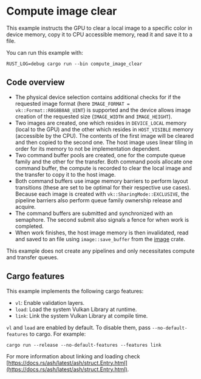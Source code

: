 # Compute image clear

This example instructs the GPU to clear a local image to a specific color in device memory, copy it to CPU accessible memory, read it and save it to a file.

You can run this example with:

`RUST_LOG=debug cargo run --bin compute_image_clear`

## Code overview

- The physical device selection contains additional checks for if the requested image format (here `IMAGE_FORMAT = vk::Format::R8G8B8A8_UINT`) is supported and the device allows image creation of the requested size (`IMAGE_WIDTH` and `IMAGE_HEIGHT`).
- Two images are created, one which resides in `DEVICE_LOCAL` memory (local to the GPU) and the other which resides in `HOST_VISIBLE` memory (accessible by the CPU). The contents of the first image will be cleared and then copied to the second one. The host image uses linear tiling in order for its memory to not be implementation dependent.
- Two command buffer pools are created, one for the compute queue family and the other for the transfer. Both command pools allocate one command buffer, the compute is recorded to clear the local image and the transfer to copy it to the host image.
- Both command buffers use image memory barriers to perform layout transitions (these are set to be optimal for their respective use cases). Because each image is created with `vk::SharingMode::EXCLUSIVE`, the pipeline barriers also perform queue family ownership release and acquire.
- The command buffers are submitted and synchronized with an semaphore. The second submit also signals a fence for when work is completed.
- When work finishes, the host image memory is then invalidated, read and saved to an file using `image::save_buffer` from the [image](https://docs.rs/image/latest/image/) crate.

This example does not create any pipelines and only necessitates compute and transfer queues.

## Cargo features

This example implements the following cargo features:

- `vl`: Enable validation layers.
- `load`: Load the system Vulkan Library at runtime.
- `link`: Link the system Vulkan Library at compile time.

`vl` and `load` are enabled by default. To disable them, pass `--no-default-features` to cargo.
For example:

`cargo run --release --no-default-features --features link`

For more information about linking and loading check
[https://docs.rs/ash/latest/ash/struct.Entry.html](https://docs.rs/ash/latest/ash/struct.Entry.html).
